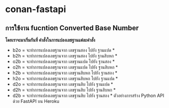 # conan-fastapi
## การใช้งาน fucntion Converted Base Number 

**โดยเราจะมาเริ่มกันที่ คำสั่งในการแปลงเลชฐานแต่ละคำสั่ง**
* b2o = จะทำการแปลงเลขฐานจาก เลขฐานสอง ไปยัง ฐานแปด *  
* b2h = จะทำการแปลงเลขฐานจาก เลขฐานสอง ไปยัง ฐานสิบหก *
* o2b = จะทำการแปลงเลขฐานจาก เลขฐานแปด ไปยัง ฐานสอง *
* o2h = จะทำการแปลงเลขฐานจาก เลขฐานแปด ไปยัง ฐานสิบหก * 
* h2b = จะทำการแปลงเลขฐานจาก เลขฐานสิบหก ไปยัง ฐานสอง *
* h2o = จะทำการแปลงเลขฐานจาก เลขฐานสิบหก ไปยัง ฐานแปด *
* d2o = จะทำการแปลงเลขฐานจาก เลขฐานสิบ ไปยัง ฐานแปด *
* d2h = จะทำการแปลงเลขฐานจาก เลขฐานสิบ ไปยัง ฐานสิบหก *
* d2b = จะทำการแปลงเลขฐานจาก เลขฐานสิบ ไปยัง ฐานสอง *
ตัวอย่างการสร้าง Python API ด้วย FastAPI บน Heroku
